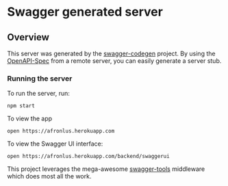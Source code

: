 # Swagger generated server

## Overview
This server was generated by the [swagger-codegen](https://github.com/swagger-api/swagger-codegen) project.  By using the [OpenAPI-Spec](https://github.com/OAI/OpenAPI-Specification) from a remote server, you can easily generate a server stub.

### Running the server
To run the server, run:

```
npm start
```

To view the app

```
open https://afronlus.herokuapp.com
```

To view the Swagger UI interface:

```
open https://afronlus.herokuapp.com/backend/swaggerui
```

This project leverages the mega-awesome [swagger-tools](https://github.com/apigee-127/swagger-tools) middleware which does most all the work.
